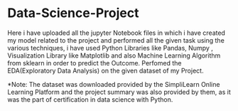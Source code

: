 # Data-Science-Project

Here i have uploaded all the jupyter Notebook files in which i have created my model related to the project and performed all the  given task using the various techniques,
i have used Python Libraries like Pandas, Numpy , Visualization Library like Matplotlib and also Machine Learning Algorithm  from sklearn in order to predict the Outcome.
Perfomed the EDA(Exploratory Data Analysis) on the given dataset of my Project.

*Note: The dataset was downloaded provided by the SimpliLearn Online Learning Platform and the project summary was also provided by them, as it was the part of certification in data science with Python.

